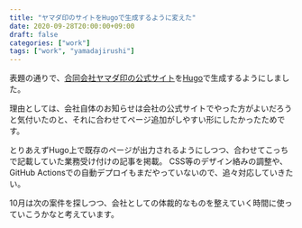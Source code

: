 ```yaml
---
title: "ヤマダ印のサイトをHugoで生成するように変えた"
date: 2020-09-28T20:00:00+09:00
draft: false
categories: ["work"]
tags: ["work", "yamadajirushi"]
---
```


表題の通りで、[合同会社ヤマダ印の公式サイト](https://yamadajirushi.co.jp/)を[Hugo](https://gohugo.io/)で生成するようにしました。

理由としては、会社自体のお知らせは会社の公式サイトでやった方がよいだろうと気付いたのと、それに合わせてページ追加がしやすい形にしたかったためです。

とりあえずHugo上で既存のページが出力されるようにしつつ、合わせてこっちで記載していた業務受け付けの記事を掲載。
CSS等のデザイン絡みの調整や、GitHub Actionsでの自動デプロイもまだやっていないので、追々対応していきたい。

10月は次の案件を探しつつ、会社としての体裁的なものを整えていく時間に使っていこうかなと考えています。